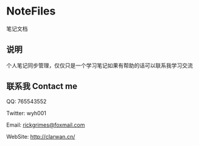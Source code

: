 # NoteFiles
笔记文档

## 说明
个人笔记同步管理，仅仅只是一个学习笔记如果有帮助的话可以联系我学习交流

## 联系我 Contact me

QQ: 765543552

Twitter: wyh001

Email: rickgrimes@foxmail.com

WebSite: http://clarwan.cn/


